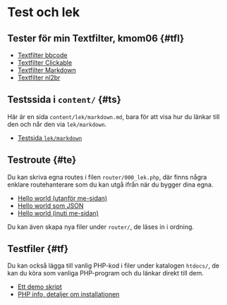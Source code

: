 Test och lek
===========================

Tester för min Textfilter, kmom06 {#tfl}
---------------------------

* [Textfilter bbcode](lek/text-bbcode)
* [Textfilter Clickable](lek/text-clickable)
* [Textfilter Markdown](lek/text-markdown)
* [Textfilter nl2br](lek/text-nl2br)



Testssida i `content/` {#ts}
---------------------------

Här är en sida `content/lek/markdown.md`, bara för att visa hur du länkar till den och når den via `lek/markdown`.

* [Testsida `lek/markdown`](lek/markdown)



Testroute {#te}
---------------------------

Du kan skriva egna routes i filen `router/000_lek.php`, där finns några enklare routehanterare som du kan utgå ifrån när du bygger dina egna.

* [Hello world (utanför me-sidan)](lek/hello-world)
* [Hello world som JSON](lek/hello-world-json)
* [Hello world (inuti me-sidan)](lek/hello-world-page)

Du kan även skapa nya filer under `router/`, de läses in i ordning.



Testfiler {#tf}
---------------------------

Du kan också lägga till vanlig PHP-kod i filer under katalogen `htdocs/`, de kan du köra som vanliga PHP-program och du länkar direkt till dem.

* [Ett demo skript](demo/demo.php)
* [PHP info, detaljer om installationen](demo/phpinfo.php)
